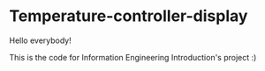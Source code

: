 # Temperature-controller-display

Hello everybody!

This is the code for Information Engineering Introduction's project :)

